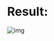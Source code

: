 # Result:
![img](https://github.com/Andy-Liu66/2018NSYSU-BigData/blob/master/Homework%205/Capture.PNG)